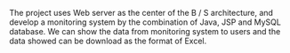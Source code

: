 The project uses Web server as the center of the B / S architecture, and develop a monitoring system
by the combination of Java, JSP and MySQL database. We can show the data from monitoring system to 
users and the data showed can be download as the format of Excel.
